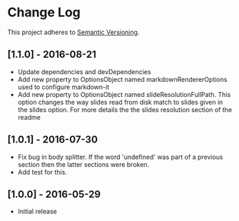# Change Log
This project adheres to [Semantic Versioning](http://semver.org/).

## [1.1.0] - 2016-08-21

* Update dependencies and devDependencies
* Add new property to OptionsObject named markdownRendererOptions used to configure markdown-it
* Add new property to OptionsObject named slideResolutionFullPath. This option changes the way slides read from disk match to slides given in the slides option. For more details the the slides resolution section of the readme

## [1.0.1] - 2016-07-30

* Fix bug in body splitter. If the word 'undefined' was part of a previous section then the latter sections were broken.
* Add test for this.

## [1.0.0] - 2016-05-29

* Initial release
